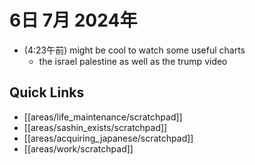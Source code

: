 # 6日 7月 2024年
- (4:23午前) might be cool to watch some useful charts
  - the israel palestine as well as the trump video
 



## Quick Links
- [[areas/life_maintenance/scratchpad]]
- [[areas/sashin_exists/scratchpad]]
- [[areas/acquiring_japanese/scratchpad]]
- [[areas/work/scratchpad]]

